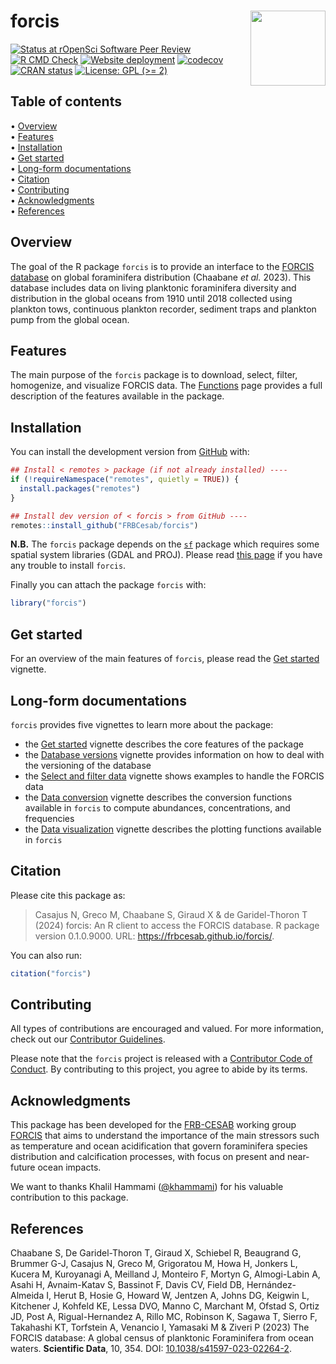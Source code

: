 
<!-- README.md is generated from README.Rmd. Please edit that file -->

# forcis <img src="man/figures/logo.png" height="120px" align="right" style="float:right; height:120px;"/>

<!-- badges: start -->

[![Status at rOpenSci Software Peer
Review](https://badges.ropensci.org/660_status.svg)](https://github.com/ropensci/software-review/issues/660)
[![R CMD
Check](https://github.com/FRBCesab/forcis/actions/workflows/R-CMD-check.yaml/badge.svg)](https://github.com/FRBCesab/forcis/actions/workflows/R-CMD-check.yaml)
[![Website
deployment](https://github.com/FRBCesab/forcis/actions/workflows/pkgdown.yaml/badge.svg)](https://github.com/FRBCesab/forcis/actions/workflows/pkgdown.yaml)
[![codecov](https://codecov.io/gh/frbcesab/forcis/branch/master/graph/badge.svg)](https://codecov.io/gh/frbcesab/forcis)
[![CRAN
status](https://www.r-pkg.org/badges/version/forcis)](https://CRAN.R-project.org/package=forcis)
[![License: GPL (\>=
2)](https://img.shields.io/badge/License-GPL%20%28%3E%3D%202%29-blue.svg)](https://choosealicense.com/licenses/gpl-2.0/)
<!-- badges: end -->

## Table of contents

<p align="left">
• <a href="#overview">Overview</a><br> •
<a href="#features">Features</a><br> •
<a href="#installation">Installation</a><br> •
<a href="#get-started">Get started</a><br> •
<a href="#long-form-documentations">Long-form documentations</a><br> •
<a href="#citation">Citation</a><br> •
<a href="#contributing">Contributing</a><br> •
<a href="#acknowledgments">Acknowledgments</a><br> •
<a href="#references">References</a>
</p>

## Overview

The goal of the R package `forcis` is to provide an interface to the
[FORCIS database](https://zenodo.org/doi/10.5281/zenodo.7390791) on
global foraminifera distribution (Chaabane *et al.* 2023). This database
includes data on living planktonic foraminifera diversity and
distribution in the global oceans from 1910 until 2018 collected using
plankton tows, continuous plankton recorder, sediment traps and plankton
pump from the global ocean.

## Features

The main purpose of the `forcis` package is to download, select, filter,
homogenize, and visualize FORCIS data. The
[Functions](https://frbcesab.github.io/forcis/reference/index.html) page
provides a full description of the features available in the package.

## Installation

You can install the development version from
[GitHub](https://github.com/) with:

``` r
## Install < remotes > package (if not already installed) ----
if (!requireNamespace("remotes", quietly = TRUE)) {
  install.packages("remotes")
}

## Install dev version of < forcis > from GitHub ----
remotes::install_github("FRBCesab/forcis")
```

**N.B.** The `forcis` package depends on the
[`sf`](https://r-spatial.github.io/sf/) package which requires some
spatial system libraries (GDAL and PROJ). Please read [this
page](https://github.com/r-spatial/sf?tab=readme-ov-file#installing) if
you have any trouble to install `forcis`.

Finally you can attach the package `forcis` with:

``` r
library("forcis")
```

## Get started

For an overview of the main features of `forcis`, please read the [Get
started](https://frbcesab.github.io/forcis/articles/forcis.html)
vignette.

## Long-form documentations

`forcis` provides five vignettes to learn more about the package:

- the [Get
  started](https://frbcesab.github.io/forcis/articles/forcis.html)
  vignette describes the core features of the package
- the [Database
  versions](https://frbcesab.github.io/forcis/articles/database-versions.html)
  vignette provides information on how to deal with the versioning of
  the database
- the [Select and filter
  data](https://frbcesab.github.io/forcis/articles/select-and-filter-data.html)
  vignette shows examples to handle the FORCIS data
- the [Data
  conversion](https://frbcesab.github.io/forcis/articles/data-conversion.html)
  vignette describes the conversion functions available in `forcis` to
  compute abundances, concentrations, and frequencies
- the [Data
  visualization](https://frbcesab.github.io/forcis/articles/data-visualization.html)
  vignette describes the plotting functions available in `forcis`

## Citation

Please cite this package as:

> Casajus N, Greco M, Chaabane S, Giraud X & de Garidel-Thoron T (2024)
> forcis: An R client to access the FORCIS database. R package version
> 0.1.0.9000. URL: <https://frbcesab.github.io/forcis/>.

You can also run:

``` r
citation("forcis")
```

## Contributing

All types of contributions are encouraged and valued. For more
information, check out our [Contributor
Guidelines](https://github.com/FRBCesab/forcis/blob/main/CONTRIBUTING.md).

Please note that the `forcis` project is released with a [Contributor
Code of
Conduct](https://contributor-covenant.org/version/2/1/CODE_OF_CONDUCT.html).
By contributing to this project, you agree to abide by its terms.

## Acknowledgments

This package has been developed for the
[FRB-CESAB](https://www.fondationbiodiversite.fr/en/about-the-foundation/le-cesab/)
working group
[FORCIS](https://www.fondationbiodiversite.fr/en/the-frb-in-action/programs-and-projects/le-cesab/forcis/)
that aims to understand the importance of the main stressors such as
temperature and ocean acidification that govern foraminifera species
distribution and calcification processes, with focus on present and
near-future ocean impacts.

We want to thanks Khalil Hammami
([@khammami](https://github.com/khammami)) for his valuable contribution
to this package.

## References

Chaabane S, De Garidel-Thoron T, Giraud X, Schiebel R, Beaugrand G,
Brummer G-J, Casajus N, Greco M, Grigoratou M, Howa H, Jonkers L, Kucera
M, Kuroyanagi A, Meilland J, Monteiro F, Mortyn G, Almogi-Labin A, Asahi
H, Avnaim-Katav S, Bassinot F, Davis CV, Field DB, Hernández-Almeida I,
Herut B, Hosie G, Howard W, Jentzen A, Johns DG, Keigwin L, Kitchener J,
Kohfeld KE, Lessa DVO, Manno C, Marchant M, Ofstad S, Ortiz JD, Post A,
Rigual-Hernandez A, Rillo MC, Robinson K, Sagawa T, Sierro F, Takahashi
KT, Torfstein A, Venancio I, Yamasaki M & Ziveri P (2023) The FORCIS
database: A global census of planktonic Foraminifera from ocean waters.
**Scientific Data**, 10, 354. DOI:
[10.1038/s41597-023-02264-2](https://doi.org/10.1038/s41597-023-02264-2).
